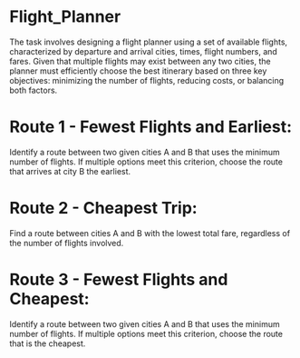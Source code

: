 # Flight_Planner
The task involves designing a flight planner using a set of available flights,
characterized by departure and arrival cities, times, flight numbers, and fares.
Given that multiple flights may exist between any two cities, the planner must
efficiently choose the best itinerary based on three key objectives: minimizing
the number of flights, reducing costs, or balancing both factors.<br/>
# Route 1 - Fewest Flights and Earliest: 
Identify a route between two
given cities A and B that uses the minimum number of flights. If
multiple options meet this criterion, choose the route that arrives at city
B the earliest.<br/>
# Route 2 - Cheapest Trip: 
Find a route between cities A and B with
the lowest total fare, regardless of the number of flights involved.<br/>
# Route 3 - Fewest Flights and Cheapest:
Identify a route between
two given cities A and B that uses the minimum number of flights. If
multiple options meet this criterion, choose the route that is the cheapest.

